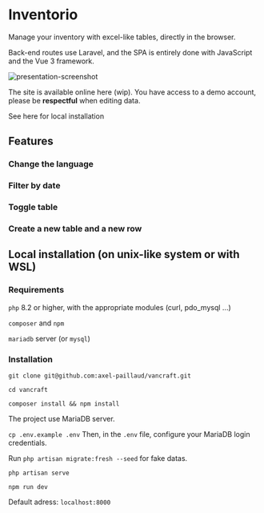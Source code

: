 # Inventorio

Manage your inventory with excel-like tables, directly in the browser.

Back-end routes use Laravel, and the SPA is entirely done with JavaScript and the Vue 3 framework.

![presentation-screenshot](https://github.com/axel-paillaud/vancraft/assets/85078268/cae0c9c4-6635-4131-ade3-adf57c230859)

The site is available online here (wip). You have access to a demo account, please be **respectful** when editing data.

See here for local installation

## Features

### Change the language

### Filter by date

### Toggle table

### Create a new table and a new row

## Local installation (on unix-like system or with WSL)

### Requirements

`php` 8.2 or higher, with the appropriate modules (curl, pdo_mysql ...)

`composer` and `npm`

`mariadb` server (or `mysql`)

### Installation

`git clone git@github.com:axel-paillaud/vancraft.git`

`cd vancraft`

`composer install && npm install`

The project use MariaDB server.

`cp .env.example .env` Then, in the `.env` file, configure your MariaDB login credentials.

Run `php artisan migrate:fresh --seed` for fake datas.

`php artisan serve` 

`npm run dev`

Default adress: `localhost:8000`
